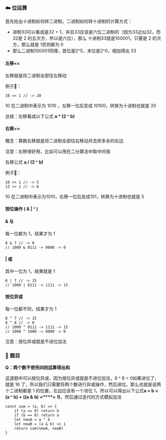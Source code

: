 ### ☁️ 位运算



首先给出十进制如何转二进制，二进制如何转十进制的计算方式：



- 进制33可以看成是32 + 1，并且33应该是六位二进制的（因为33近似32，而32是 2 的五次方，所以是六位），那么 十进制33就是100001，只要是 2 的次方，那么就是 1否则都为 0
- 那么二进制100001同理，首位是2^5，末位是2^0，相加得出 33



#### 左移<<



左移就是将二进制全部往左移动



例子🌰：

```
10 << 1 // -> 20
```

10 在二进制中表示为  1010 ，左移一位后变成 10100，转换为十进制也就是 20 

总结：左移看成以下公式 **a \* (2 ^ b)**



#### 右移>>



概念：算数右移就是将二进制全部往右移动并去除多余的右边

注意：右移很好用，比如可以用在二分算法中取中间值



右移公式 **a / (2 ^ b)**



例子🌰：

```
10 >> 1 // -> 5
13 >> 1 // -> 6
```

10 在二进制中表示为1010，右移一位后变成101，转换为十进制也就是 5



#### 按位操作 ( & | ^ )



#### & 与

每一位都为 1，结果才为 1

```
8 & 7 // -> 0
// 1000 & 0111 -> 0000 -> 0
```

#### | 或

其中一位为 1，结果就是 1

```
8 | 7 // -> 15
// 1000 | 0111 -> 1111 -> 15
```

#### 按位异或

每一位都不同，结果才为 1

```
8 ^ 7 // -> 15
8 ^ 8 // -> 0
// 1000 ^ 0111 -> 1111 -> 15
// 1000 ^ 1000 -> 0000 -> 0
```

注意：按位异或就是不进位加法



### 🎅 题目



**Q：两个数不使用四则运算得出和**



这道题中可以按位异或，因为按位异或就是不进位加法，8 ^ 8 = 0如果进位了，就是 16 了，所以我们只需要将两个数进行异或操作，然后进位。那么也就是说两个二进制都是 1 的位置，左边应该有一个进位 1，所以可以得出以下公式**a + b = (a ^ b) + ((a** **&** **b)** **<****<** **1)**，然后通过迭代的方式模拟加法

```
const sum = (a, b) => {
    if (a == 0) return b
    if (b == 0) return a
    let newA = a ^ b
    let newB = (a & b) << 1
    return sum(newA, newB)
}
```
